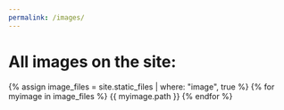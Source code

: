 ```yaml
---
permalink: /images/
---
```


# All images on the site:

{% assign image_files = site.static_files | where: "image", true %}
{% for myimage in image_files %}
  {{ myimage.path }}
{% endfor %}
